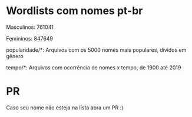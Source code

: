 # Wordlists com nomes pt-br

Masculinos: 761041

Femininos: 847649

popularidade/*: Arquivos com os 5000 nomes mais populares, dividos em gênero

tempo/*: Arquivos com ocorrência de nomes x tempo, de 1900 até 2019

# PR

Caso seu nome não esteja na lista abra um PR :)
